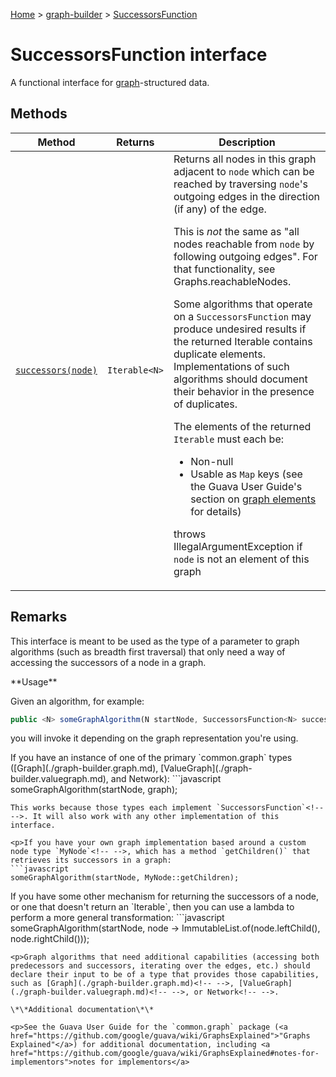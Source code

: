 [Home](./index) &gt; [graph-builder](./graph-builder.md) &gt; [SuccessorsFunction](./graph-builder.successorsfunction.md)

# SuccessorsFunction interface

A functional interface for <a href="https://en.wikipedia.org/wiki/Graph_(discrete_mathematics)">graph</a>-structured data.

## Methods

|  Method | Returns | Description |
|  --- | --- | --- |
|  [`successors(node)`](./graph-builder.successorsfunction.successors.md) | `Iterable<N>` | Returns all nodes in this graph adjacent to `node` which can be reached by traversing `node`<!-- -->'s outgoing edges in the direction (if any) of the edge.<p/><p>This is <i>not</i> the same as "all nodes reachable from `node` by following outgoing edges". For that functionality, see Graphs.reachableNodes<!-- -->.<p/><p>Some algorithms that operate on a `SuccessorsFunction` may produce undesired results if the returned Iterable contains duplicate elements. Implementations of such algorithms should document their behavior in the presence of duplicates.<p/><p>The elements of the returned `Iterable` must each be:<p/><ul> <li>Non-null <li>Usable as `Map` keys (see the Guava User Guide's section on <a href="https://github.com/google/guava/wiki/GraphsExplained#graph-elements-nodes-and-edges"> graph elements</a> for details) </ul><p/>throws IllegalArgumentException if `node` is not an element of this graph |

## Remarks

<p>This interface is meant to be used as the type of a parameter to graph algorithms (such as breadth first traversal) that only need a way of accessing the successors of a node in a graph.

\*\*Usage\*\*

Given an algorithm, for example:
```javascript
public <N> someGraphAlgorithm(N startNode, SuccessorsFunction<N> successorsFunction);

```
you will invoke it depending on the graph representation you're using.

<p>If you have an instance of one of the primary `common.graph` types ([Graph](./graph-builder.graph.md)<!-- -->, [ValueGraph](./graph-builder.valuegraph.md)<!-- -->, and Network<!-- -->):
```javascript
someGraphAlgorithm(startNode, graph);

```
This works because those types each implement `SuccessorsFunction`<!-- -->. It will also work with any other implementation of this interface.

<p>If you have your own graph implementation based around a custom node type `MyNode`<!-- -->, which has a method `getChildren()` that retrieves its successors in a graph:
```javascript
someGraphAlgorithm(startNode, MyNode::getChildren);

```
<p>If you have some other mechanism for returning the successors of a node, or one that doesn't return an `Iterable<? extends N>`<!-- -->, then you can use a lambda to perform a more general transformation:
```javascript
someGraphAlgorithm(startNode, node -> ImmutableList.of(node.leftChild(), node.rightChild()));

```
<p>Graph algorithms that need additional capabilities (accessing both predecessors and successors, iterating over the edges, etc.) should declare their input to be of a type that provides those capabilities, such as [Graph](./graph-builder.graph.md)<!-- -->, [ValueGraph](./graph-builder.valuegraph.md)<!-- -->, or Network<!-- -->.

\*\*Additional documentation\*\*

<p>See the Guava User Guide for the `common.graph` package (<a href="https://github.com/google/guava/wiki/GraphsExplained">"Graphs Explained"</a>) for additional documentation, including <a href="https://github.com/google/guava/wiki/GraphsExplained#notes-for-implementors">notes for implementors</a>
